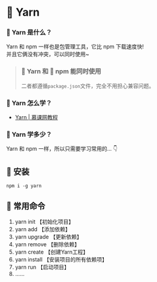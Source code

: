 # 🧶 Yarn

### 🧶 Yarn 是什么？

Yarn 和 npm 一样也是包管理工具，它比 npm 下载速度快!  
并且它俩没有冲突，可以同时使用~ 

> ### 🧶 Yarn 和 🎒 npm 能同时使用  
> 二者都遵循`package.json`文件，完全不用担心兼容问题。 

### 🧶 Yarn 怎么学？
- [Yarn | 慕课网教程](http://www.imooc.com/wiki/yarnlesson/yarntext.html)

### 🧶 Yarn 学多少？


 Yarn 和 npm 一样，所以只需要学习常用的... 👇 

## 🔨 安装
```shell
npm i -g yarn
```

## 🔧 常用命令  
1. yarn init 【初始化项目】
2. yarn add  【添加依赖】
3. yarn upgrade 【更新依赖】
4. yarn remove 【删除依赖】
5. yarn create 【创建Yarn工程】
6. yarn install 【安装项目的所有依赖项】
7. yarn run 【启动项目】
8. ......

